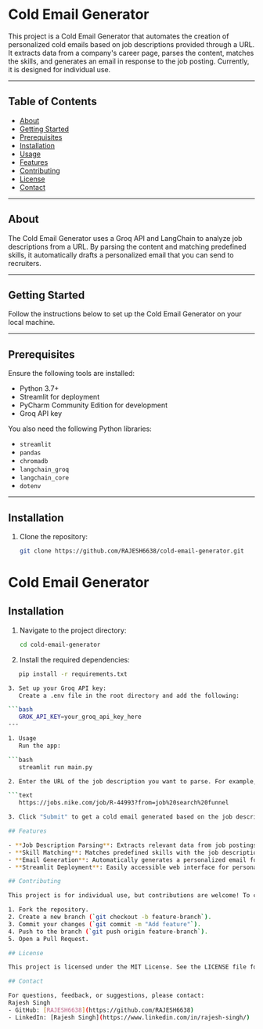 # Cold Email Generator  

This project is a Cold Email Generator that automates the creation of personalized cold emails based on job descriptions provided through a URL. It extracts data from a company's career page, parses the content, matches the skills, and generates an email in response to the job posting. Currently, it is designed for individual use.  

---

## Table of Contents  
- [About](#about)  
- [Getting Started](#getting-started)  
- [Prerequisites](#prerequisites)  
- [Installation](#installation)  
- [Usage](#usage)  
- [Features](#features)  
- [Contributing](#contributing)  
- [License](#license)  
- [Contact](#contact)  

---

## About  
The Cold Email Generator uses a Groq API and LangChain to analyze job descriptions from a URL. By parsing the content and matching predefined skills, it automatically drafts a personalized email that you can send to recruiters.  

---

## Getting Started  
Follow the instructions below to set up the Cold Email Generator on your local machine.

---

## Prerequisites  
Ensure the following tools are installed:  
- Python 3.7+  
- Streamlit for deployment  
- PyCharm Community Edition for development  
- Groq API key  

You also need the following Python libraries:  
- `streamlit`  
- `pandas`  
- `chromadb`  
- `langchain_groq`  
- `langchain_core`  
- `dotenv`  

---

## Installation  

1. Clone the repository:  
   ```bash  
   git clone https://github.com/RAJESH6638/cold-email-generator.git  

# Cold Email Generator

## Installation

1. Navigate to the project directory:

   ```bash
   cd cold-email-generator
   
2. Install the required dependencies:

```bash
   pip install -r requirements.txt

3. Set up your Groq API key:
   Create a .env file in the root directory and add the following:

```bash
   GROK_API_KEY=your_groq_api_key_here  
---

1. Usage
   Run the app:

```bash
   streamlit run main.py  

2. Enter the URL of the job description you want to parse. For example, use a link like this:

```text
   https://jobs.nike.com/job/R-44993?from=job%20search%20funnel  

3. Click "Submit" to get a cold email generated based on the job description.

## Features

- **Job Description Parsing**: Extracts relevant data from job postings on company career pages.
- **Skill Matching**: Matches predefined skills with the job description.
- **Email Generation**: Automatically generates a personalized email for job applications.
- **Streamlit Deployment**: Easily accessible web interface for personal use.

## Contributing

This project is for individual use, but contributions are welcome! To contribute:

1. Fork the repository.
2. Create a new branch (`git checkout -b feature-branch`).
3. Commit your changes (`git commit -m "Add feature"`).
4. Push to the branch (`git push origin feature-branch`).
5. Open a Pull Request.

## License

This project is licensed under the MIT License. See the LICENSE file for details.

## Contact

For questions, feedback, or suggestions, please contact:  
Rajesh Singh  
- GitHub: [RAJESH6638](https://github.com/RAJESH6638)  
- LinkedIn: [Rajesh Singh](https://www.linkedin.com/in/rajesh-singh/)

